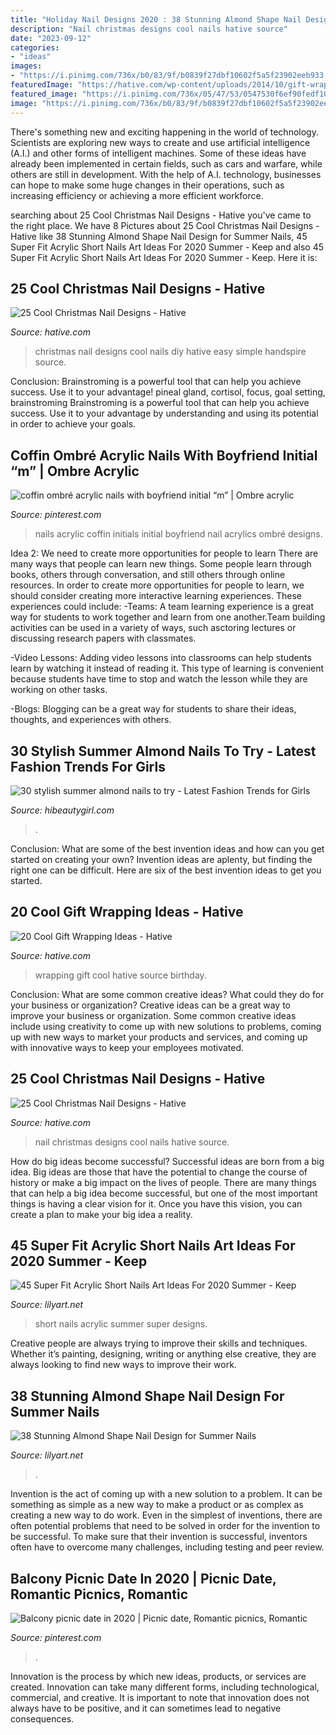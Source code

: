 ```yaml
---
title: "Holiday Nail Designs 2020 : 38 Stunning Almond Shape Nail Design For Summer Nails"
description: "Nail christmas designs cool nails hative source"
date: "2023-09-12"
categories:
- "ideas"
images:
- "https://i.pinimg.com/736x/b0/83/9f/b0839f27dbf10602f5a5f23902eeb933.jpg"
featuredImage: "https://hative.com/wp-content/uploads/2014/10/gift-wrapping-ideas/4-cool-gift-wrapping-ideas.jpg"
featured_image: "https://i.pinimg.com/736x/05/47/53/0547530f6ef90fedf10327cc6ce3f007.jpg"
image: "https://i.pinimg.com/736x/b0/83/9f/b0839f27dbf10602f5a5f23902eeb933.jpg"
---
```



There's something new and exciting happening in the world of technology. Scientists are exploring new ways to create and use artificial intelligence (A.I.) and other forms of intelligent machines. Some of these ideas have already been implemented in certain fields, such as cars and warfare, while others are still in development. With the help of A.I. technology, businesses can hope to make some huge changes in their operations, such as increasing efficiency or achieving a more efficient workforce.

	

		
searching about 25 Cool Christmas Nail Designs - Hative you've came to the right place. We have 8 Pictures about 25 Cool Christmas Nail Designs - Hative like 38 Stunning Almond Shape Nail Design for Summer Nails, 45 Super Fit Acrylic Short Nails Art Ideas For 2020 Summer - Keep and also 45 Super Fit Acrylic Short Nails Art Ideas For 2020 Summer - Keep. Here it is:
		
    
## 25 Cool Christmas Nail Designs - Hative

<img loading=lazy src="http://hative.com/wp-content/uploads/2014/11/christmas-nail-designs/9-cool-christmas-nail-designs.jpg" onerror="this.onerror=null;this.src='https://tse2.mm.bing.net/th?id=OIP.Dm4KUDmXYD8ushXxhRe9VAHaF_&amp;pid=15.1';" alt="25 Cool Christmas Nail Designs - Hative">

_Source: hative.com_

>christmas nail designs cool nails diy hative easy simple handspire source. 

	

Conclusion: Brainstroming is a powerful tool that can help you achieve success. Use it to your advantage!
pineal gland, cortisol, focus, goal setting, brainstroming
Brainstroming is a powerful tool that can help you achieve success. Use it to your advantage by understanding and using its potential in order to achieve your goals.

    
## Coffin Ombré Acrylic Nails With Boyfriend Initial “m” | Ombre Acrylic

<img loading=lazy src="https://i.pinimg.com/736x/b0/83/9f/b0839f27dbf10602f5a5f23902eeb933.jpg" onerror="this.onerror=null;this.src='https://tse2.mm.bing.net/th?id=OIP.HNWyQ3YzcYHTV3NrOJlu5QHaJ3&amp;pid=15.1';" alt="coffin ombré acrylic nails with boyfriend initial “m” | Ombre acrylic">

_Source: pinterest.com_

>nails acrylic coffin initials initial boyfriend nail acrylics ombré designs. 

	

Idea 2: We need to create more opportunities for people to learn
There are many ways that people can learn new things. Some people learn through books, others through conversation, and still others through online resources. In order to create more opportunities for people to learn, we should consider creating more interactive learning experiences. These experiences could include:
-Teams: A team learning experience is a great way for students to work together and learn from one another.Team building activities can be used in a variety of ways, such asctoring lectures or discussing research papers with classmates.

-Video Lessons: Adding video lessons into classrooms can help students learn by watching it instead of reading it. This type of learning is convenient because students have time to stop and watch the lesson while they are working on other tasks.

-Blogs: Blogging can be a great way for students to share their ideas, thoughts, and experiences with others.

    
## 30 Stylish Summer Almond Nails To Try - Latest Fashion Trends For Girls

<img loading=lazy src="https://hibeautygirl.com/wp-content/uploads/2021/05/4-1.jpg" onerror="this.onerror=null;this.src='https://tse4.mm.bing.net/th?id=OIP.NU8Nh_u-yrD5aC6vocsDmAHaLH&amp;pid=15.1';" alt="30 stylish summer almond nails to try - Latest Fashion Trends for Girls">

_Source: hibeautygirl.com_

>. 

	

Conclusion: What are some of the best invention ideas and how can you get started on creating your own?
Invention ideas are aplenty, but finding the right one can be difficult. Here are six of the best invention ideas to get you started.

    
## 20 Cool Gift Wrapping Ideas - Hative

<img loading=lazy src="https://hative.com/wp-content/uploads/2014/10/gift-wrapping-ideas/4-cool-gift-wrapping-ideas.jpg" onerror="this.onerror=null;this.src='https://tse4.mm.bing.net/th?id=OIP.DM290G5GGwFg2ZJmXLjxnAHaLH&amp;pid=15.1';" alt="20 Cool Gift Wrapping Ideas - Hative">

_Source: hative.com_

>wrapping gift cool hative source birthday. 

	

Conclusion: What are some common creative ideas? What could they do for your business or organization?
Creative ideas can be a great way to improve your business or organization. Some common creative ideas include using creativity to come up with new solutions to problems, coming up with new ways to market your products and services, and coming up with innovative ways to keep your employees motivated.

    
## 25 Cool Christmas Nail Designs - Hative

<img loading=lazy src="https://hative.com/wp-content/uploads/2014/11/christmas-nail-designs/12-cool-christmas-nail-designs.jpg" onerror="this.onerror=null;this.src='https://tse2.mm.bing.net/th?id=OIP.FlkmJgtuyEPWM4P9xG6RhAHaEs&amp;pid=15.1';" alt="25 Cool Christmas Nail Designs - Hative">

_Source: hative.com_

>nail christmas designs cool nails hative source. 

	

How do big ideas become successful?
Successful ideas are born from a big idea. Big ideas are those that have the potential to change the course of history or make a big impact on the lives of people. There are many things that can help a big idea become successful, but one of the most important things is having a clear vision for it. Once you have this vision, you can create a plan to make your big idea a reality.

    
## 45 Super Fit Acrylic Short Nails Art Ideas For 2020 Summer - Keep

<img loading=lazy src="https://lilyart.net/wp-content/uploads/2020/05/6-8.jpg" onerror="this.onerror=null;this.src='https://tse1.mm.bing.net/th?id=OIP.QZ4PsJ70NvQuLdKlorhmqAHaKV&amp;pid=15.1';" alt="45 Super Fit Acrylic Short Nails Art Ideas For 2020 Summer - Keep">

_Source: lilyart.net_

>short nails acrylic summer super designs. 

	

Creative people are always trying to improve their skills and techniques. Whether it’s painting, designing, writing or anything else creative, they are always looking to find new ways to improve their work.

    
## 38 Stunning Almond Shape Nail Design For Summer Nails

<img loading=lazy src="https://lilyart.net/wp-content/uploads/2021/05/29-768x1152.jpg" onerror="this.onerror=null;this.src='https://tse2.mm.bing.net/th?id=OIP.KcZB5UQxWX9yWy46aqleDgHaLH&amp;pid=15.1';" alt="38 Stunning Almond Shape Nail Design for Summer Nails">

_Source: lilyart.net_

>. 

	

Invention is the act of coming up with a new solution to a problem. It can be something as simple as a new way to make a product or as complex as creating a new way to do work. Even in the simplest of inventions, there are often potential problems that need to be solved in order for the invention to be successful. To make sure that their invention is successful, inventors often have to overcome many challenges, including testing and peer review.

    
## Balcony Picnic Date In 2020 | Picnic Date, Romantic Picnics, Romantic

<img loading=lazy src="https://i.pinimg.com/736x/05/47/53/0547530f6ef90fedf10327cc6ce3f007.jpg" onerror="this.onerror=null;this.src='https://tse3.mm.bing.net/th?id=OIP.rug8gsQNDjF5Ow2z5hDtQwHaJ3&amp;pid=15.1';" alt="Balcony picnic date in 2020 | Picnic date, Romantic picnics, Romantic">

_Source: pinterest.com_

>. 

	

Innovation is the process by which new ideas, products, or services are created. Innovation can take many different forms, including technological, commercial, and creative. It is important to note that innovation does not always have to be positive, and it can sometimes lead to negative consequences.

